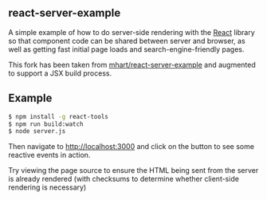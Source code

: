 react-server-example
--------------------

A simple example of how to do server-side rendering with the
[React](http://facebook.github.io/react/) library so that component code can be
shared between server and browser, as well as getting fast initial page loads
and search-engine-friendly pages.

This fork has been taken from [mhart/react-server-example](https://github.com/mhart/react-server-example) and augmented to support a JSX build process.

Example
-------

```sh
$ npm install -g react-tools
$ npm run build:watch
$ node server.js
```

Then navigate to [http://localhost:3000](http://localhost:3000) and
click on the button to see some reactive events in action.

Try viewing the page source to ensure the HTML being sent from the server is already rendered
(with checksums to determine whether client-side rendering is necessary)

